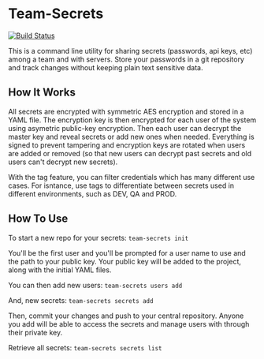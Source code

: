 # Team-Secrets #

[![Build Status](https://travis-ci.org/firelit/secrets.svg?branch=master)](https://travis-ci.org/firelit/secrets)

This is a command line utility for sharing secrets (passwords, api keys, etc) among a team and with servers. Store your passwords in a git repository and track changes without keeping plain text sensitive data.

## How It Works ##

All secrets are encrypted with symmetric AES encryption and stored in a YAML file. The encryption key is then encrypted for each user of the system using asymetric public-key encryption. Then each user can decrypt the master key and reveal secrets or add new ones when needed. Everything is signed to prevent tampering and encryption keys are rotated when users are added or removed (so that new users can decrypt past secrets and old users can't decrypt new secrets).

With the tag feature, you can filter credentials which has many different use cases. For isntance, use tags to differentiate between secrets used in different environments, such as DEV, QA and PROD.

## How To Use ##

To start a new repo for your secrets:
`team-secrets init`

You'll be the first user and you'll be prompted for a user name to use and the path to your public key. Your public key will be added to the project, along with the initial YAML files.

You can then add new users:
`team-secrets users add`

And, new secrets:
`team-secrets secrets add`

Then, commit your changes and push to your central repository. Anyone you add will be able to access the secrets and manage users with through their private key.

Retrieve all secrets:
`team-secrets secrets list`
